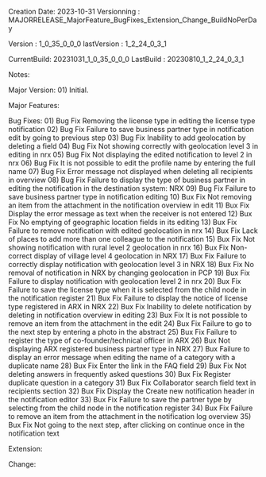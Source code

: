 Creation Date: 2023-10-31
Versionning : MAJORRELEASE_MajorFeature_BugFixes_Extension_Change_BuildNoPerDay

Version : 1_0_35_0_0_0
lastVersion : 1_2_24_0_3_1

CurrentBuild: 20231031_1_0_35_0_0_0
LastBuild : 20230810_1_2_24_0_3_1

Notes:

Major Version: 01) Initial.

Major Features:

Bug Fixes:
     01) Bug Fix Removing the license type in editing the license type notification
     02) Bug Fix Failure to save business partner type in notification edit by going to previous step 
     03) Bug Fix Inability to add geolocation by deleting a field
     04) Bug Fix Not showing correctly with geolocation level 3 in editing in nrx 
     05) Bug Fix Not displaying the edited notification to level 2 in nrx 
     06) Bug Fix It is not possible to edit the profile name by entering the full name 
     07) Bug Fix Error message not displayed when deleting all recipients in overview 
     08) Bug Fix Failure to display the type of business partner in editing the notification in the destination system: NRX 
     09) Bug Fix Failure to save business partner type in notification editing
     10) Bux Fix Not removing an item from the attachment in the notification overview in edit
     11) Bux Fix Display the error message as text when the receiver is not entered
     12) Bux Fix No emptying of geographic location fields in its editing
     13) Bux Fix Failure to remove notification with edited geolocation in nrx
     14) Bux Fix Lack of places to add more than one colleague to the notification
     15) Bux Fix Not showing notification with rural level 2 geolocation in nrx
     16) Bux Fix Non-correct display of village level 4 geolocation in NRX
     17) Bux Fix Failure to correctly display notification with geolocation level 3 in NRX
     18) Bux Fix No removal of notification in NRX by changing geolocation in PCP
     19) Bux Fix Failure to display notification with geolocation level 2 in nrx
     20) Bux Fix Failure to save the license type when it is selected from the child node in the notification register
     21) Bux Fix Failure to display the notice of license type registered in ARX in NRX
     22) Bux Fix Inability to delete notification by deleting in notification overview in editing
     23) Bux Fix It is not possible to remove an item from the attachment in the edit
     24) Bux Fix Failure to go to the next step by entering a photo in the abstract
     25) Bux Fix Failure to register the type of co-founder/technical officer in ARX
     26) Bux Not displaying ARX registered business partner type in NRX
     27) Bux Failure to display an error message when editing the name of a category with a duplicate name
     28) Bux Fix Enter the link in the FAQ field
     29) Bux Fix Not deleting answers in frequently asked questions
     30) Bux Fix Register duplicate question in a category
     31) Bux Fix Collaborator search field text in recipients section
     32) Bux Fix Display the Create new notification header in the notification editor
     33) Bux Fix Failure to save the partner type by selecting from the child node in the notification register
     34) Bux Fix Failure to remove an item from the attachment in the notification log overview
     35) Bux Fix Not going to the next step, after clicking on continue once in the notification text

Extension:

Change: 
